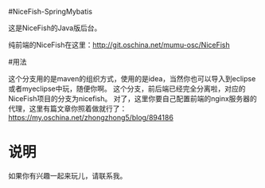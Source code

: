 #NiceFish-SpringMybatis

这是NiceFish的Java版后台。

纯前端的NiceFish在这里：http://git.oschina.net/mumu-osc/NiceFish

#用法

这个分支用的是maven的组织方式，使用的是idea，当然你也可以导入到eclipse或者myeclipse中玩，随便你啊。
这个分支，前后端已经完全分离啦，对应的NiceFish项目的分支为nicefish。
对了，这里你要自己配置前端的nginx服务器的代理，这里有篇文章你照着做就行了：https://my.oschina.net/zhongzhong5/blog/894186

# 说明

如果你有兴趣一起来玩儿，请联系我。
